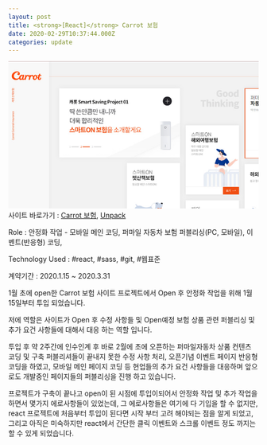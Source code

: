 ```yaml
---
layout: post
title: <strong>[React]</strong> Carrot 보험 
date: 2020-02-29T10:37:44.000Z
categories: update
---
```


<img src="/images/fulls/carrotins.jpg" class="fit image"> 
사이트 바로가기 :   <a href="https://www.carrotins.com/" target="blank" class="go_link" >Carrot 보험</a>, <a href="https://www.carrotins.com/common/event/unpack/" target="blank" class="go_link" >Unpack</a>

Role : 안정화 작업 - 모바일 메인 코딩, 퍼마일 자동차 보험 퍼블리싱(PC, 모바일), 이벤트(반응형) 코딩, 

Technology Used : <span class="skil-text">#react</span>, <span class="skil-text">#sass</span>, <span class="skil-text">#git</span>, <span class="skil-text">#웹표준</span>

계약기간 :  2020.1.15 ~ 2020.3.31 

1월 초에 open한 Carrot 보험 사이트 프로젝트에서 Open 후 안정화 작업을 위해 1월 15일부터 투입 되었습니다.

저에 역할은 사이트가 Open 후 수정 사항들 및 Open예정 보험 상품 관련 퍼블리싱 및 추가 요건 사항들에 대해서 대응 하는 역할 입니다.

투입 후 약 2주간에 인수인계 후 바로 2월에 초에 오픈하는 퍼마일자동차 상품 컨텐츠 코딩 및 구축 퍼블리셔들이 끝내지 못한 수정 사항 처리, 오픈기념 이벤트 페이지 반응형 코딩을 하였고, 모바일 메인 페이지 코딩 등 현업들의 추가 요건 사항들을 대응하며 앞으로도 개발중인 페이지들의 퍼블리싱을 진행 하고 있습니다.

프로젝트가 구축이 끝나고 open이 된 시점에 투입이되어서 안정화 작업 및 추가 작업을 하면서 몇가지 에로사항들이 있었는데, 그 에로사항들은 여기에 다 기입을 할 수 없지만, react 프로젝트에 처음부터 투입이 된다면  시작 부터 고려 해야되는 점을 알게 되었고, 그리고 아직은 미숙하지만 react에서 간단한 클릭 이벤트와 스크롤 이벤트 정도 까지는 할 수 있게 되었습니다.




